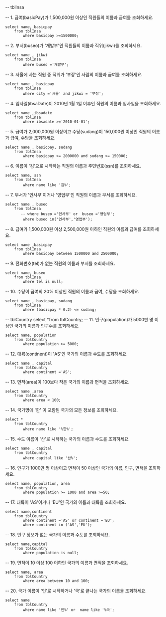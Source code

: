 <p>-- tblInsa</p>
<p>-- 1. 급여(basicPay)가 1,500,000원 이상인 직원들의 이름과 급여를 조회하세요.</p>
<pre><code>select name, basicpay 
    from tblInsa
        where basicpay &gt;=1500000;</code></pre><p>-- 2. 부서(buseo)가 '개발부'인 직원들의 이름과 직위(jikwi)를 조회하세요.</p>
<pre><code>select name , jikwi
    from tblInsa
        where buseo ='개발부';</code></pre><p>-- 3. 서울에 사는 직원 중 직위가 '부장'인 사람의 이름과 급여를 조회하세요.</p>
<pre><code>select name , basicpay
    from tblInsa 
        where city ='서울' and jikwi = '부장';</code></pre><p>-- 4. 입사일(ibsaDate)이 2010년 1월 1일 이후인 직원의 이름과 입사일을 조회하세요.</p>
<pre><code>select name ,ibsadate
    from tblInsa
        where ibsadate &gt;='2010-01-01';</code></pre><p>-- 5. 급여가 2,000,000원 이상이고 수당(sudang)이 150,000원 이상인 직원의 이름과 급여, 수당을 조회하세요.</p>
<pre><code>select name , basicpay, sudang
    from tblInsa 
        where basicpay &gt;= 2000000 and sudang &gt;= 150000;</code></pre><p>-- 6. 이름이 '김'으로 시작하는 직원의 이름과 주민번호(ssn)를 조회하세요.</p>
<pre><code>select name, ssn
    from tblInsa
        where name like '김%';</code></pre><p>-- 7. 부서가 '인사부'이거나 '영업부'인 직원의 이름과 부서를 조회하세요.</p>
<pre><code>select name , buseo
    from tblInsa
       -- where buseo ='인사부' or  buseo ='영업부';
        where buseo in('인사부','영업부');</code></pre><p>-- 8. 급여가 1,500,000원 이상 2,500,000원 이하인 직원의 이름과 급여를 조회하세요.</p>
<pre><code>select name ,basicpay
    from tblInsa
        where basicpay between 1500000 and 2500000;</code></pre><p>-- 9. 전화번호(tel)가 없는 직원의 이름과 부서를 조회하세요.</p>
<pre><code>select name, buseo
    from tblInsa
        where tel is null;</code></pre><p>-- 10. 수당이 급여의 20% 이상인 직원의 이름과 급여, 수당을 조회하세요.</p>
<pre><code>select name , basicpay, sudang
    from tblInsa 
        where (basicpay * 0.2) &lt;= sudang;                                                                                </code></pre><p>-- tblCountry
select *from tblCountry;
-- 11. 인구(population)가 5000만 명 이상인 국가의 이름과 인구수를 조회하세요.</p>
<pre><code>select name, population
    from tblCountry
        where population &gt;= 5000;</code></pre><p>-- 12. 대륙(continent)이 'AS'인 국가의 이름과 수도를 조회하세요.</p>
<pre><code>select name , capital
    from tblCountry
        where continent ='AS';</code></pre><p>-- 13. 면적(area)이 100보다 작은 국가의 이름과 면적을 조회하세요.</p>
<pre><code>select name ,area
    from tblCountry
        where area &lt; 100;</code></pre><p>-- 14. 국가명에 '한' 이 포함된 국가의 모든 정보를 조회하세요.</p>
<pre><code>select *
    from tblCountry
        where name like '%한%';</code></pre><p>-- 15. 수도 이름이 '산'로 시작하는 국가의 이름과 수도를 조회하세요.</p>
<pre><code>select name , capital
    from tblCountry
        where capital like '산%';</code></pre><p>-- 16. 인구가 1000만 명 이상이고 면적이 50 이상인 국가의 이름, 인구, 면적을 조회하세요.</p>
<pre><code>select name, population, area
    from tblCountry
        where population &gt;= 1000 and area &gt;=50;</code></pre><p>-- 17. 대륙이 'AS'이거나 'EU'인 국가의 이름과 대륙을 조회하세요.</p>
<pre><code>select name,continent
    from tblCountry
        where continent ='AS' or continent ='EU';
        where continent in ('AS','EU');</code></pre><p>-- 18. 인구 정보가 없는 국가의 이름과 수도를 조회하세요.</p>
<pre><code>select name,capital
    from tblCountry
        where population is null;</code></pre><p>-- 19. 면적이 10 이상 100 이하인 국가의 이름과 면적을 조회하세요.</p>
<pre><code>select name, area
    from tblCountry
        where area between 10 and 100;</code></pre><p>-- 20. 국가 이름이 '인'로 시작하거나 '국'로 끝나는 국가의 이름을 조회하세요.</p>
<pre><code>select name
    from tblCountry
        where name like '인%' or  name like '%국';</code></pre>